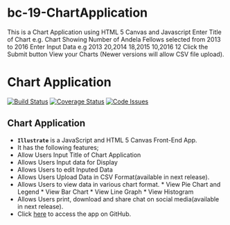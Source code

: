 # bc-19-ChartApplication
This is a Chart Application using HTML 5 Canvas and Javascript
Enter Title of Chart e.g. Chart Showing Number of Andela Fellows selected from 2013 to 2016
Enter Input Data e.g 2013 20,2014 18,2015 10,2016 12
Click the Submit button
View your Charts
(Newer versions will allow CSV file upload).

# Chart Application

[![Build Status](https://travis-ci.org/andela-lkabui/checkpoint4.svg?branch=develop)](https://travis-ci.org/andela-lkabui/checkpoint4)
[![Coverage Status](https://coveralls.io/repos/github/andela-lkabui/checkpoint4/badge.svg?branch=develop)](https://coveralls.io/github/andela-lkabui/checkpoint4?branch=develop)
[![Code Issues](https://www.quantifiedcode.com/api/v1/project/54a4decaa92b4d2483d7a1c3c42f79c0/badge.svg)](https://www.quantifiedcode.com/app/project/54a4decaa92b4d2483d7a1c3c42f79c0)

## Chart Application
*  **`Illustrate`** is a JavaScript and HTML 5 Canvas Front-End App.
*  It has the following features;
  *  Allow Users Input Title of Chart Application
  *  Allows Users Input data for Display
  *  Allows Users to edit Inputed Data
  *  Allows Users Upload Data in CSV Format(available in next release).
  *  Allows Users to view data in various chart format.
    *  View Pie Chart and Legend
    *  View Bar Chart
    *  View Line Graph 
    *  View Histogram 
  *  Allows Users print, download and share chat on social media(available in next release). 
*  Click [here](https://faithfreecoder.github.io/bc-19-ChartApplication/) to access the app on GitHub.

